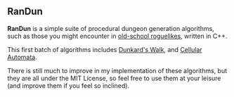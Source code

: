 ## RanDun 

**RanDun** is a simple suite of procedural dungeon generation algorithms, such as those you might encounter in [old-school roguelikes](https://en.wikipedia.org/wiki/Roguelike), written in C++.

This first batch of algorithms includes [Dunkard's Walk](http://pcg.wikidot.com/pcg-algorithm:drunkard-walk), and [Cellular Automata](http://pcg.wikidot.com/pcg-algorithm:cellular-automata). 

There is still much to improve in my implementation of these algorithms, but they are all under the MIT License, so feel free to use them at your leisure (and improve them if you feel so inclined). 

 
